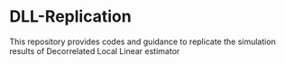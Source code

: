 # DLL-Replication
This repository provides codes and guidance to replicate the simulation results of Decorrelated Local Linear estimator
